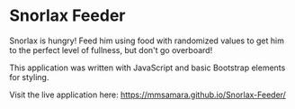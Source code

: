 # Snorlax Feeder

Snorlax is hungry! Feed him using food with randomized values to get him to the perfect level of fullness, but don't go overboard!

This application was written with JavaScript and basic Bootstrap elements for styling. 

Visit the live application here: https://mmsamara.github.io/Snorlax-Feeder/
